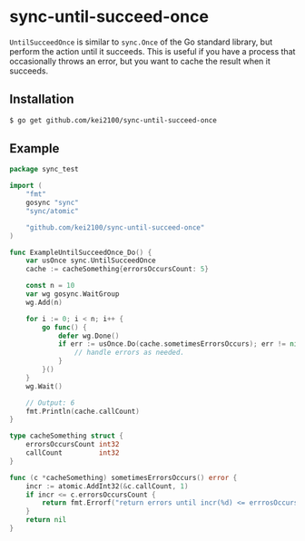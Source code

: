 sync-until-succeed-once
=

`UntilSucceedOnce` is similar to  `sync.Once` of the Go standard library, but perform the action until it succeeds.
This is useful if you have a process that occasionally throws an error, but you want to cache the result when it succeeds.

## Installation

```bash
$ go get github.com/kei2100/sync-until-succeed-once
```

## Example

```go
package sync_test

import (
	"fmt"
	gosync "sync"
	"sync/atomic"

	"github.com/kei2100/sync-until-succeed-once"
)

func ExampleUntilSucceedOnce_Do() {
	var usOnce sync.UntilSucceedOnce
	cache := cacheSomething{errorsOccursCount: 5}

	const n = 10
	var wg gosync.WaitGroup
	wg.Add(n)

	for i := 0; i < n; i++ {
		go func() {
			defer wg.Done()
			if err := usOnce.Do(cache.sometimesErrorsOccurs); err != nil {
				// handle errors as needed.
			}
		}()
	}
	wg.Wait()

	// Output: 6
	fmt.Println(cache.callCount)
}

type cacheSomething struct {
	errorsOccursCount int32
	callCount         int32
}

func (c *cacheSomething) sometimesErrorsOccurs() error {
	incr := atomic.AddInt32(&c.callCount, 1)
	if incr <= c.errorsOccursCount {
		return fmt.Errorf("return errors until incr(%d) <= errrosOccursCount(%d)", incr, c.errorsOccursCount)
	}
	return nil
}
```
